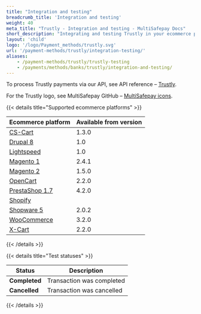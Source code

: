 ```yaml
---
title: "Integration and testing"
breadcrumb_title: 'Integration and testing'
weight: 40
meta_title: "Trustly - Integration and testing - MultiSafepay Docs"
short_description: "Integrating and testing Trustly in your ecommerce platform"
layout: 'child'
logo: '/logo/Payment_methods/trustly.svg'
url: '/payment-methods/trustly/integration-testing/'
aliases:
    - /payment-methods/trustly/trustly-testing
    - /payments/methods/banks/trustly/integration-and-testing/
---
```


To process Trustly payments via our API, see API reference – [Trustly](/api/#trustly).

For the Trustly logo, see MultiSafepay GitHub – [MultiSafepay icons](https://github.com/MultiSafepay/MultiSafepay-icons).

{{< details title="Supported ecommerce platforms" >}}

| Ecommerce platform | Available from version |
|---|---|  
| [CS-Cart](/payments/integrations/ecommerce-platforms/cs-cart)  | 1.3.0 |
| [Drupal 8](/payments/integrations/ecommerce-platforms/drupal8)  | 1.0   |
| [Lightspeed](/ecommerce-platforms/lightspeed/)  | 1.0   |
| [Magento 1](/payments/integrations/ecommerce-platforms/magento1)   | 2.4.1 |
| [Magento 2](/payments/integrations/ecommerce-platforms/magento2)  | 1.5.0 |  
| [OpenCart](/payments/integrations/ecommerce-platforms/opencart)  | 2.2.0 |
| [PrestaShop 1.7](/payments/integrations/ecommerce-platforms/prestashop-1-7)  | 4.2.0 |
| [Shopify](/payments/integrations/ecommerce-platforms/shopify)  |    |
| [Shopware 5](https://store.shopware.com/en/mltis39871819230f/multisafepay-online-payments-free-plugin-with-20-payment-methods.html) | 2.0.2 |
| [WooCommerce](/payments/integrations/ecommerce-platforms/woocommerce) | 3.2.0 |
| [X-Cart](/payments/integrations/ecommerce-platforms/x-cart)  | 2.2.0 |


{{< /details >}}

{{< details title="Test statuses" >}}

 Status    | Description              |
| --------- | ------------------------ |
| **Completed** | Transaction was completed |
| **Cancelled** | Transaction was cancelled |

{{< /details >}}